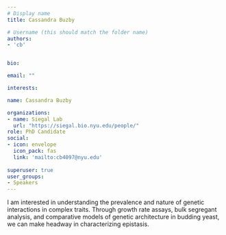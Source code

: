 ```yaml
---
# Display name
title: Cassandra Buzby

# Username (this should match the folder name)
authors:
- 'cb'


bio: 

email: ""

interests:

name: Cassandra Buzby 

organizations:
- name: Siegal Lab
  url: "https://siegal.bio.nyu.edu/people/"
role: PhD Candidate
social:
- icon: envelope
  icon_pack: fas
  link: 'mailto:cb4097@nyu.edu'
  
superuser: true
user_groups:
- Speakers
---
```


I am interested in understanding the prevalence and nature of genetic interactions in complex traits. Through growth rate assays, bulk segregant analysis, and comparative models of genetic architecture in budding yeast, we can make headway in characterizing epistasis.
